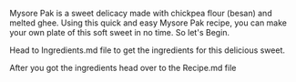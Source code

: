 Mysore Pak is a sweet delicacy made with chickpea flour (besan) and melted ghee. Using this quick and easy Mysore Pak recipe, you can make your own plate of this soft sweet in no time. So let's Begin. 

Head to Ingredients.md file to get the ingredients for this delicious sweet. 

After you got the ingredients head over to the Recipe.md file